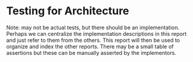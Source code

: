 # Testing for Architecture
Note: may not be actual tests, but there should be an implementation.
Perhaps we can centralize the implementation descriptions in this report and just refer to them from the others.
This report will then be used to organize and index the other reports.
There may be a small table of assertions but these can be manually asserted by the implementors.
